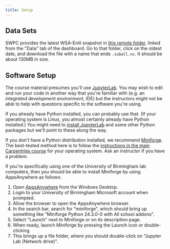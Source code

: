 ```yaml
---
title: Setup
---
```


## Data Sets

SWPC provides the latest WSA-Enlil snapshot in [this remote folder](https://nomads.ncep.noaa.gov/pub/data/nccf/com/wsa_enlil/prod/),
linked from the "Data" tab of the dashboard.  Go to that folder, click on the oldest date,
and download the file with a name that ends `.suball.nc`.  It should be about 130MB in size.

## Software Setup

The course material presumes you'll use [JupyterLab](https://jupyter.org/).
You may wish to edit and run your code in another way that you're familiar with (e.g. an *integrated development environment*, IDE)
but the instructors might not be able to help with questions specific to the software you're using.

If you already have Python installed, you can probably use that.
(If your operating system is Linux, you almost certainly already have Python installed.)
You might need to [install JupyterLab](https://jupyter.org/install) and some other Python packages but we'll point to these along the way.

If you don't have a Python distribution installed, we recommend [Miniforge](https://conda-forge.org/download/).
The best-tested method here is to follow the [instructions in the main Carpentries course](https://carpentries.github.io/workshop-template/#python-1) for your operating system.
Ask an instructor if you have a problem.

If you're specifically using one of the University of Birmingham lab computers, then you should be able to install Miniforge by using AppsAnywhere as follows:

1. Open [AppsAnywhere](https://apps.bham.ac.uk) from the Windows Desktop.
2. Login to your University of Birmingham Microsoft account when prompted.
3. Allow the browser to open the AppsAnywhere browser.
4. In the search bar, search for "miniforge", which should bring up something like "Miniforge Python 24.3.0-0 with All school addons".
5. Select "Launch" next to Miniforge or on its description page.
6. When ready, launch Miniforge by pressing the Launch icon or double-clicking.
7. This brings up a file folder, where you should double-click on "Jupyter Lab (Network drive)".
